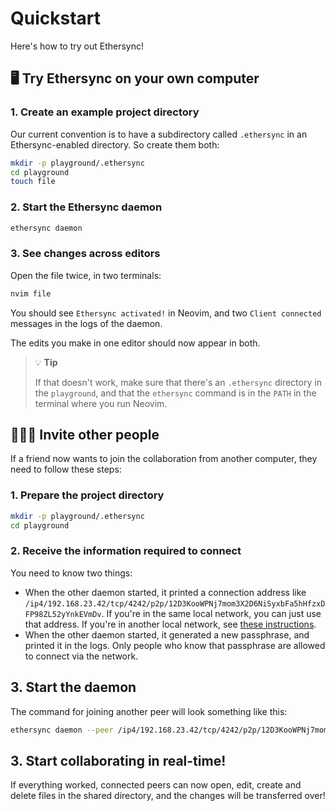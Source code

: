 # Quickstart

Here's how to try out Ethersync!

## 🖥 Try Ethersync on your own computer

### 1. Create an example project directory

Our current convention is to have a subdirectory called `.ethersync` in an Ethersync-enabled directory. So create them both:

```bash
mkdir -p playground/.ethersync
cd playground
touch file
```

### 2. Start the Ethersync daemon

```bash
ethersync daemon
```

### 3. See changes across editors

Open the file twice, in two terminals:

```bash
nvim file
```

You should see `Ethersync activated!` in Neovim, and two `Client connected` messages in the logs of the daemon.

The edits you make in one editor should now appear in both.

> 💡 **Tip**
>
> If that doesn't work, make sure that there's an `.ethersync` directory in the `playground`, and that the `ethersync` command is in the `PATH` in the terminal where you run Neovim.

## 🧑‍🤝‍🧑 Invite other people

If a friend now wants to join the collaboration from another computer, they need to follow these steps:

### 1. Prepare the project directory

```bash
mkdir -p playground/.ethersync
cd playground
```

### 2. Receive the information required to connect

You need to know two things:

- When the other daemon started, it printed a connection address like `/ip4/192.168.23.42/tcp/4242/p2p/12D3KooWPNj7mom3X2D6NiSyxbFa5hHfzxDFP98ZL52yYnkEVmDv`. If you're in the same local network, you can just use that address. If you're in another local network, see [these instructions](./use-cases/pair-programming.md).
- When the other daemon started, it generated a new passphrase, and printed it in the logs. Only people who know that passphrase are allowed to connect via the network.

## 3. Start the daemon

The command for joining another peer will look something like this:

```bash
ethersync daemon --peer /ip4/192.168.23.42/tcp/4242/p2p/12D3KooWPNj7mom3X2D6NiSyxbFa5hHfzxDFP98ZL52yYnkEVmDv --secret your-secret-here
```

## 3. Start collaborating in real-time!

If everything worked, connected peers can now open, edit, create and delete files in the shared directory, and the changes will be transferred over!
